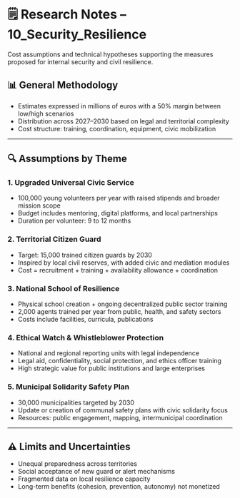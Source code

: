 # 🗒️ Research Notes – 10_Security_Resilience

Cost assumptions and technical hypotheses supporting the measures proposed for internal security and civil resilience.

## 📊 General Methodology

- Estimates expressed in millions of euros with a 50% margin between low/high scenarios  
- Distribution across 2027–2030 based on legal and territorial complexity  
- Cost structure: training, coordination, equipment, civic mobilization

---

## 🔍 Assumptions by Theme

### 1. Upgraded Universal Civic Service
- 100,000 young volunteers per year with raised stipends and broader mission scope  
- Budget includes mentoring, digital platforms, and local partnerships  
- Duration per volunteer: 9 to 12 months

### 2. Territorial Citizen Guard
- Target: 15,000 trained citizen guards by 2030  
- Inspired by local civil reserves, with added civic and mediation modules  
- Cost = recruitment + training + availability allowance + coordination

### 3. National School of Resilience
- Physical school creation + ongoing decentralized public sector training  
- 2,000 agents trained per year from public, health, and safety sectors  
- Costs include facilities, curricula, publications

### 4. Ethical Watch & Whistleblower Protection
- National and regional reporting units with legal independence  
- Legal aid, confidentiality, social protection, and ethics officer training  
- High strategic value for public institutions and large enterprises

### 5. Municipal Solidarity Safety Plan
- 30,000 municipalities targeted by 2030  
- Update or creation of communal safety plans with civic solidarity focus  
- Resources: public engagement, mapping, intermunicipal coordination

---

## ⚠️ Limits and Uncertainties

- Unequal preparedness across territories  
- Social acceptance of new guard or alert mechanisms  
- Fragmented data on local resilience capacity  
- Long-term benefits (cohesion, prevention, autonomy) not monetized
